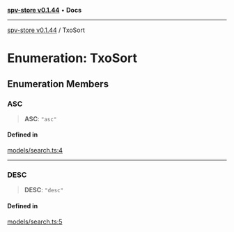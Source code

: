 [**spv-store v0.1.44**](../README.md) • **Docs**

***

[spv-store v0.1.44](../globals.md) / TxoSort

# Enumeration: TxoSort

## Enumeration Members

### ASC

> **ASC**: `"asc"`

#### Defined in

[models/search.ts:4](https://github.com/bitcoin-sv/spv-store/blob/e3a78734f6050d5b58a2dfc50b2ef9975d4564de/src/models/search.ts#L4)

***

### DESC

> **DESC**: `"desc"`

#### Defined in

[models/search.ts:5](https://github.com/bitcoin-sv/spv-store/blob/e3a78734f6050d5b58a2dfc50b2ef9975d4564de/src/models/search.ts#L5)
